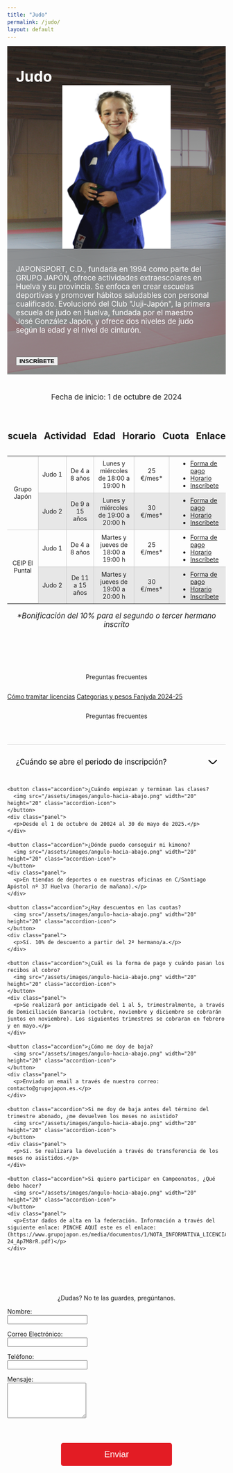 ```yaml
---
title: "Judo"
permalink: /judo/
layout: default
---
```




<div class="splash-container">
  <!-- Full-width background image -->
  <img src="/assets/images/tatami.png" alt="Full Width Image" class="splash-image">

  <!-- Grey transparent background image -->
  <div class="grey-background"></div>

  <!-- Text title at top right -->
  <div class="top-left">Judo</div>

  <!-- Right image upfront -->
  <img src="/assets/images/judoka.png" alt="Right Image" class="right-image">

  <!-- Text content at bottom left -->
  <div class="bottom-left">
    <p>JAPONSPORT, C.D., fundada en 1994 como parte del GRUPO JAPÓN, ofrece actividades extraescolares en Huelva y su provincia. Se enfoca en crear escuelas deportivas y promover hábitos saludables con personal cualificado. Evolucionó del Club "Juji-Japón", la primera escuela de judo en Huelva, fundada por el maestro José González Japón, y ofrece dos niveles de judo según la edad y el nivel de cinturón.</p>
    <button class="plan-button2" onclick="location.href='https://app.grupojapon.es/index.php/registro'" style="font-weight: 700;">INSCRÍBETE</button>
  </div>
</div>


<style>
  .splash-container {
    position: relative;
    width: 100%;
    max-width: none;
    overflow: hidden;
    margin-bottom: 3em;
    padding: 0;
    padding-top: 3.5em;
    margin-top: 2em;
    display: grid;
    grid-template-columns: repeat(2, 1fr); /* Default: 2 columns */
    grid-template-rows: 142px 1fr; /* Default: 2 rows */
    grid-column-gap: 20px; /* Adjust spacing between columns */
    grid-row-gap: 20px; /* Adjust spacing between rows */
    align-items: end;
  }

  /* Styling for the right image */
  .right-image {
    grid-row: 1 / 3; /* Both rows */
    grid-column: 2 / 3; /* Default: second column */
    width: 360px;
    z-index: 10; /* Ensure above background image */
    margin: 0 auto;
    transform: translateX(calc(-50% + 80px));
  }

  .grey-background {
    background-color: rgba(127, 127, 127, 0.7); /* Semi-transparent grey */
    position: absolute; /* Ensures it stays within the container */
    top: 0;
    left: 0;
    width: 55%; /* Occupy the left half of the splash container */
    height: 100%; /* Full height of the splash container */
    z-index: 5; /* Below the text but above the background image */
    margin-top: 3.5em;
    transform: translateX(-80px);
  }

  .bottom-left {
    z-index: 10;
    max-width: 650px;
    text-align: left;
    margin-left: auto;
    margin-right: 1em;
    color: white;
    padding: 20px;
    align-self: start;
  }

  .top-left {
    grid-row: 1 / 2; /* First row */
    grid-column: 1 / 2; /* Now in the first column */
    font-size: 42px;
    font-weight: 700;
    color: white;
    z-index: 10; /* Ensure above background image */
    text-align: left;
    margin-right: 13em;
    margin-left: auto;
    padding-left: 20px;
  }

  /* Breakpoint for smaller screens: 1 column, 3 rows */
  @media (max-width: 967px) {
    .splash-container {
      grid-template-columns: 1fr; /* 1 column */
      grid-template-rows: repeat(3, auto); /* 3 rows */
      grid-row-gap: 0px; /* Adjust row spacing */
      margin-top: 0;
    }

    /* Adjust the right image to fit in the first column (stacked layout) */
    .right-image {
      grid-row: 2 / 3; /* Place the image in the second row */
      grid-column: 1 / 2; /* Place it in the first column */
      width: 250px; /* Make it responsive */
      transform: none;
    }

    /* Adjust the grey background to occupy the last row */
    .grey-background {
      position: static; /* Remove absolute positioning */
      grid-row: 3 / 3; /* Place it in the last row */
      grid-column: 1 / 2; /* Full width of the single column */
      width: 100%; /* Full width of the column */
      height: 100%; /* Adjust height automatically */
      transform: none; /* Remove the horizontal transform */
    }

    .bottom-left {
      z-index: 10;
      text-align: left;
      color: white;
      padding: 20px;
      align-self: start;
      grid-column: 1 / 1;
      grid-row: 3 / 3;
    }

    .top-left {
      grid-row: 1 / 2; /* First row */
      grid-column: 1 / 2; /* Now in the first column */
      font-size: 34px;
      font-weight: 700;
      color: white;
      z-index: 10; /* Ensure above background image */
      text-align: left;
      margin-right: 0;
      margin-left: 0;
      padding-left: 20px;
    }
  }

  .splash-image {
    width: 100%;
    height: 100%;
    position: absolute;
    top: 0;
    left: 0;
    object-fit: cover;
    z-index: -1;
    margin: 0;
  }

  .bottom-left p {
    font-size: 17px;
    margin-bottom: 3em;
  }
</style>


<div style="font-size: 17px;text-align: center;">
  <p>Fecha de inicio: 1 de octubre de 2024</p>
</div>


<div class="table-container">
<table>
  <thead>
    <tr>
      <th style="width: 200px;text-align: center;"><h2>Escuela</h2></th>
      <th style="width: 200px;text-align: center;"><h2>Actividad</h2></th>
      <th style="width: 200px;text-align: center;"><h2>Edad</h2></th>
      <th style="width: 200px;text-align: center;"><h2>Horario</h2></th>
      <th style="width: 200px;text-align: center;"><h2>Cuota</h2></th>
      <th style="width: 200px;text-align: center;"><h2>Enlaces</h2></th>
    </tr>
  </thead>
  <tbody>
    <tr>
      <td style="width: 200px;text-align: center; vertical-align: middle;" rowspan="2">Grupo Japón</td>
      <td style="width: 200px;text-align: center;">Judo 1</td>
      <td style="width: 200px;text-align: center;">De 4 a 8 años</td>
      <td style="width: 200px;text-align: center;">Lunes y miércoles de 18:00 a 19:00 h</td>
      <td style="width: 200px;text-align: center;"> 25 €/mes* </td>
      <td style="width: 200px;text-align: center;">
        <ul style="list-style-type: disc; padding-left: 40px; margin: 0; text-align: left;">
          <li><a href="/assets/documents/CUOTAS_Y_FORMAS_DE_PAGO_JAPONSPORT_HUELVA_2024-25.pdf">Forma de pago</a></li>
          <li><a href="/assets/documents/HORARIO_GRUPO_JAPON_JUDO_JAPONSPORT_2024-25_XaUUYYm.pdf">Horario</a></li>
          <li><a href="https://app.grupojapon.es/index.php/registro">Inscríbete</a></li>
        </ul>
      </td>
    </tr>
    <tr>
      <td style="width: 200px;text-align: center;">Judo 2</td>
      <td style="width: 200px;text-align: center;">De 9 a 15 años</td>
      <td style="width: 200px;text-align: center;">Lunes y miércoles de 19:00 a 20:00 h</td>
      <td style="width: 200px;text-align: center;"> 30 €/mes* </td>
      <td style="width: 200px;text-align: center;">
        <ul style="list-style-type: disc; padding-left: 40px; margin: 0; text-align: left;">
          <li><a href="/assets/documents/CUOTAS_Y_FORMAS_DE_PAGO_JAPONSPORT_HUELVA_2024-25.pdf">Forma de pago</a></li>
          <li><a href="/assets/documents/HORARIO_GRUPO_JAPON_JUDO_JAPONSPORT_2024-25_XaUUYYm.pdf">Horario</a></li>
          <li><a href="https://app.grupojapon.es/index.php/registro">Inscríbete</a></li>
        </ul>
      </td>
    </tr>
    <tr>
      <td style="width: 200px;text-align: center; vertical-align: middle;" rowspan="2">CEIP El Puntal</td>
      <td style="width: 200px;text-align: center;">Judo 1</td>
      <td style="width: 200px;text-align: center;">De 4 a 8 años</td>
      <td style="width: 200px;text-align: center;">Martes y jueves de 18:00 a 19:00 h</td>
      <td style="width: 200px;text-align: center;"> 25 €/mes* </td>
      <td style="width: 200px;text-align: center;">
        <ul style="list-style-type: disc; padding-left: 40px; margin: 0; text-align: left;">
          <li><a href="/assets/documents/CUOTAS_Y_FORMAS_DE_PAGO_JAPONSPORT_BELLAVISTA_2024-25.pdf">Forma de pago</a></li>
          <li><a href="/assets/documents/HORARIO_CEIP_EL_PUNTAL_JUDO_JAPONSPORT_2024-25_RcKb3CC.pdf">Horario</a></li>
          <li><a href="https://app.grupojapon.es/index.php/registro">Inscríbete</a></li>
        </ul>
      </td>
    </tr>
    <tr>
      <td style="width: 200px;text-align: center;">Judo 2</td>
      <td style="width: 200px;text-align: center;">De 11 a 15 años</td>
      <td style="width: 200px;text-align: center;">Martes y jueves de 19:00 a 20:00 h</td>
      <td style="width: 200px;text-align: center;"> 30 €/mes* </td>
      <td style="width: 200px;text-align: center;">
        <ul style="list-style-type: disc; padding-left: 40px; margin: 0; text-align: left;">
          <li><a href="/assets/documents/CUOTAS_Y_FORMAS_DE_PAGO_JAPONSPORT_BELLAVISTA_2024-25.pdf">Forma de pago</a></li>
          <li><a href="/assets/documents/HORARIO_CEIP_EL_PUNTAL_JUDO_JAPONSPORT_2024-25_RcKb3CC.pdf">Horario</a></li>
          <li><a href="https://app.grupojapon.es/index.php/registro">Inscríbete</a></li>
        </ul>
      </td>
    </tr>
  </tbody>
</table>


</div>

<div style="font-size: 17px;text-align: center;font-style: italic;">
  <p style="margin-bottom: 6em;">*Bonificación del 10% para el segundo o tercer hermano inscrito</p>
</div>


<div style="text-align:center; margin: 2em;">
  Preguntas frecuentes
</div>
<a href="/assets/documents/NOTA INFORMATIVA LICENCIA Y C GRADO JUDO 24-25.pdf" rel="nofollow noopener noreferrer">Cómo tramitar licencias</a>
<a href="/assets/documents/Categorias y pesos Fanjyda 2024-25.png" rel="nofollow noopener noreferrer">Categorias y pesos Fanjyda 2024-25</a>



<div style="text-align:center; margin: 2em;">
  Preguntas frecuentes
</div>

<div class="faq-container">
  <div id="faq" class="faq">
    <button class="accordion">¿Cuándo se abre el periodo de inscripción?
      <img src="/assets/images/angulo-hacia-abajo.png" width="20" height="20" class="accordion-icon">
    </button>
    <div class="panel">
      <p>A partir del 1 de septiembre de 2024.</p>
    </div>

    <button class="accordion">¿Cuándo empiezan y terminan las clases?
      <img src="/assets/images/angulo-hacia-abajo.png" width="20" height="20" class="accordion-icon">
    </button>
    <div class="panel">
      <p>Desde el 1 de octubre de 20024 al 30 de mayo de 2025.</p>
    </div>

    <button class="accordion">¿Dónde puedo conseguir mi kimono?
      <img src="/assets/images/angulo-hacia-abajo.png" width="20" height="20" class="accordion-icon">
    </button>
    <div class="panel">
      <p>En tiendas de deportes o en nuestras oficinas en C/Santiago Apóstol nº 37 Huelva (horario de mañana).</p>
    </div>

    <button class="accordion">¿Hay descuentos en las cuotas?
      <img src="/assets/images/angulo-hacia-abajo.png" width="20" height="20" class="accordion-icon">
    </button>
    <div class="panel">
      <p>Sí. 10% de descuento a partir del 2º hermano/a.</p>
    </div>

    <button class="accordion">¿Cuál es la forma de pago y cuándo pasan los recibos al cobro?
      <img src="/assets/images/angulo-hacia-abajo.png" width="20" height="20" class="accordion-icon">
    </button>
    <div class="panel">
      <p>Se realizará por anticipado del 1 al 5, trimestralmente, a través de Domiciliación Bancaria (octubre, noviembre y diciembre se cobrarán juntos en noviembre). Los siguientes trimestres se cobraran en febrero y en mayo.</p>
    </div>

    <button class="accordion">¿Cómo me doy de baja?
      <img src="/assets/images/angulo-hacia-abajo.png" width="20" height="20" class="accordion-icon">
    </button>
    <div class="panel">
      <p>Enviado un email a través de nuestro correo: contacto@grupojapon.es.</p>
    </div>

    <button class="accordion">Si me doy de baja antes del término del trimestre abonado, ¿me devuelven los meses no asistido?
      <img src="/assets/images/angulo-hacia-abajo.png" width="20" height="20" class="accordion-icon">
    </button>
    <div class="panel">
      <p>Sí. Se realizara la devolución a través de transferencia de los meses no asistidos.</p>
    </div>

    <button class="accordion">Si quiero participar en Campeonatos, ¿Qué debo hacer?
      <img src="/assets/images/angulo-hacia-abajo.png" width="20" height="20" class="accordion-icon">
    </button>
    <div class="panel">
      <p>Estar dados de alta en la federación. Información a través del siguiente enlace: PINCHE AQUÍ este es el enlace: (https://www.grupojapon.es/media/documentos/1/NOTA_INFORMATIVA_LICENCIA_Y_C_GRADO_JUDO_23-24_Ap7M8rR.pdf)</p>
    </div>
  </div>
</div>


<div style="text-align:center; margin-top:7em">
  ¿Dudas? No te las guardes, pregúntanos.
</div>

<form name="contact" action="/_pages/success.html" method="POST" data-netlify="true" class="contact-form">
  <input type="hidden" name="subject" id="subject" value="Mensaje de (nombre)" />
  
  <p>
    <label for="name">Nombre:</label><br />
    <input type="text" id="name" name="name" required />
  </p>
  
  <p>
    <label for="email">Correo Electrónico:</label><br />
    <input type="email" id="email" name="email" required />
  </p>
  
  <p>
    <label for="phone">Teléfono:</label><br />
    <input type="tel" id="phone" name="phone" required />
  </p>
  
  <p>
    <label for="message">Mensaje:</label><br />
    <textarea id="message" name="message" rows="5" required></textarea>
  </p>
  
  <p style="text-align: center;">
    <button type="submit" class="submit-button">Enviar</button>
  </p>
</form>

<script>
  document.querySelector('form').addEventListener('submit', function(event) {
    var name = document.getElementById('name').value;
    var phone = document.getElementById('phone').value;
    var subjectField = document.getElementById('subject');
    subjectField.value = `Mensaje de ${name} - Teléfono: ${phone}`;
  });
</script>


<style>
.plans-container {
  display: flex;
  justify-content: center;
  flex-wrap: wrap;
}

.plan {
  width: 400px;
  padding: 20px;
  border: 1px solid #ccc;
  border-radius: 8px;
  background: white;
  text-align: center;
  margin: 60px 12px;
  text-decoration: none;
  color: inherit;
  transition: background-color 0.3s ease, box-shadow 0.3s ease;
}

.plan:hover {
  background-color: #f0f0f0;
  box-shadow: 0 4px 8px rgba(0, 0, 0, 0.2);
  text-decoration: none;
}

.plan h2, .plan p {
  color: inherit;
}

.contact-form {
  max-width: 600px;
  margin: 0 auto;
  text-align: left;
}

.faq-container {
  width: 100%;
  max-width: 41rem;
  margin: 4em auto;
  text-align: left;
}

.accordion {
  background-color: transparent !important;
  outline: 0 !important;
  width: 100%;
  padding: 20px;
  text-align: left;
  border: none;
  cursor: pointer;
  line-height: 40px;
  background-color: transparent;
  color: black; /* Ensure it's the same color as the rest of the text */
  outline: none;
  display: flex;
  justify-content: space-between;
  align-items: center;
  border-top: 1px solid #ccc;
  font-family: inherit; /* Inherit the same font as the rest of the text */
  font-size: 17px; /* Set the same size as the answer text */
  font-weight: normal; /* Ensure consistent font weight */
}

.accordion-icon {
  transition: transform 0.3s ease;
}

.accordion-icon.rotated {
  transform: rotate(180deg);
}

.panel {
  font-size: 17px;
  padding: 0 18px;
  height: 0;
  overflow: hidden;
  transition: height 0.3s ease;
}

.panel.open {
  height: auto;
}

.plan-button:hover {
  background-color: #9b1b20;
}

.submit-button {
  background-color: #e31c24;
  color: white;
  border: none;
  padding: 15px 100px;
  margin: 40px;
  text-align: center;
  font-size: 20px;
  border-radius: 5px;
  cursor: pointer;
}

.submit-button:hover {
  background-color: #9b1b20;
}
</style>

<script>
  var accordions = document.querySelectorAll(".accordion");

  accordions.forEach(function(accordion) {
    accordion.addEventListener("click", function() {
      this.classList.toggle("active");
      var icon = this.querySelector(".accordion-icon");
      icon.classList.toggle("rotated");

      var panel = this.nextElementSibling;
      if (panel.style.height) {
        panel.style.height = null;
      } else {
        panel.style.height = panel.scrollHeight + "px";
      }
    });
  });
</script>








<style>
  .table-container {
    margin-top: 30px; /* Ajusta el margen superior según sea necesario */
  }

  .table-container table {
    border-collapse: collapse;
    border: none; /* elimina los bordes de la tabla */
    display: flex;
    flex-direction: column;
    align-items: center;
  }

  .table-container td {
    padding: 8px;
    border: 1px solid #ccc;
    text-align: left;
  }

  .table-container th {
    padding: 8px;
    background-color: transparent !important; /* Fondo transparente */
    border: none; /* Sin bordes */
  }

  .table-container thead th {
    background-color: transparent !important; /* Fondo transparente */
  }

  .table-container tbody tr:nth-child(even) {
    background-color: #e7e7e7; /* Cambia el color de fondo para las filas pares */
  }

  /* Elimina los bordes de las celdas exteriores */
  .table-container th:first-child,
  .table-container td:first-child {
    border-left: none;
  }

  .table-container th:last-child,
  .table-container td:last-child {
    border-right: none;
  }

  /* Elimina la última línea horizontal */
  .table-container tr:last-child th,
  .table-container tr:last-child td {
    border-bottom: none;
  }

  /* Elimina la primera línea horizontal */
  .table-container tr:first-child th,
  .table-container tr:first-child td {
    border-top: none;
  }

  /* Elimina la segunda línea horizontal */
  .table-container tr:nth-child(2) th,
  .table-container tr:nth-child(2) td {
    border-top: none;
  }
</style>
